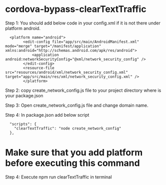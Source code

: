 # cordova-bypass-clearTextTraffic

Step 1: You should add below code in your config.xml if it is not there under platform android.
```
  <platform name="android">
        <edit-config file="app/src/main/AndroidManifest.xml" mode="merge" target="/manifest/application" xmlns:android="http://schemas.android.com/apk/res/android">
            <application android:networkSecurityConfig="@xml/network_security_config" />
        </edit-config>
        <resource-file src="resources/android/xml/network_security_config.xml" target="app/src/main/res/xml/network_security_config.xml" />
        </platform>
```

Step 2: copy create_network_config.js file to your project directory where is your package.json

Step 3: Open create_network_config.js file and change domain name.

Step 4: In package.json add below script
```
  "scripts": {
    "clearTextTraffic": "node create_network_config"
  },
```
# Make sure that you add platform before executing this command


Step 4: Execute npm run clearTextTraffic in terminal
